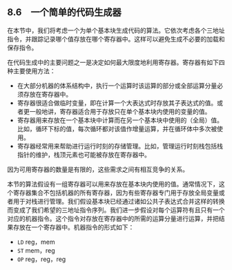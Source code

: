 ## 8.6　一个简单的代码生成器

在本节中，我们将考虑一个为单个基本块生成代码的算法。它依次考虑各个三地址指令，并跟踪记录哪个值存放在哪个寄存器中。这样可以避免生成不必要的加载和保存指令。

在代码生成中的主要问题之一是决定如何最大限度地利用寄存器。寄存器有如下四种主要使用方法：

- 在大部分机器的体系结构中，执行一个运算时该运算的部分或全部运算分量必须存放在寄存器中。
- 寄存器很适合做临时变量，即在计算一个大表达式时存放其子表达式的值。或者更一般地讲，寄存器适合用于存放只在单个基本块内使用的变量的值。
- 寄存器用来存放在一个基本块中计算而在另一个基本块中使用的（全局）值。比如，循环下标的值，每次循环都对该值作增量运算，并在循环体中多次被使用。
- 寄存器经常用来帮助进行运行时刻的存储管理。比如，管理运行时刻栈包括栈指针的维护，栈顶元素也可能被存放在寄存器中。

因为可用寄存器的数量是有限的，这些需求之间有相互竞争的关系。

本节的算法假设有一组寄存器可以用来存放在基本块内使用的值。通常情况下，这个寄存器集合不包括机器的所有寄存器，因为有些寄存器专门用于存放全局变量或者用于对栈进行管理。我们假设基本块已经通过诸如公共子表达式合并这样的转换而变成了我们希望的三地址指令序列。我们进一步假设对每个运算符有且只有一个对应的机器指令。这个指令对存放在寄存器中的所需的运算分量进行运算，并把结果存放在一个寄存器中。机器指令的形式如下：

- `LD` reg，mem
- `ST` mem，reg
- `OP` reg，reg，reg